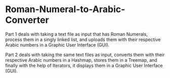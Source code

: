# Roman-Numeral-to-Arabic-Converter

Part 1 deals with taking a text file as input that has Roman Numerals, process them in a singly linked list, and uploads them with their respective Arabic numbers in a Graphic User Interface (GUI).

Part 2 deals with taking the same text files as input, converts them with their respective Arabic numbers in a Hashmap, stores them in a Treemap, and finally with the help of Iterators, it displays them in a Graphic User Interface (GUI).
